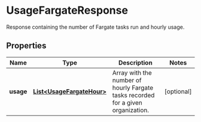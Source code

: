 

# UsageFargateResponse

Response containing the number of Fargate tasks run and hourly usage.

## Properties

Name | Type | Description | Notes
------------ | ------------- | ------------- | -------------
**usage** | [**List&lt;UsageFargateHour&gt;**](UsageFargateHour.md) | Array with the number of hourly Fargate tasks recorded for a given organization. |  [optional]



